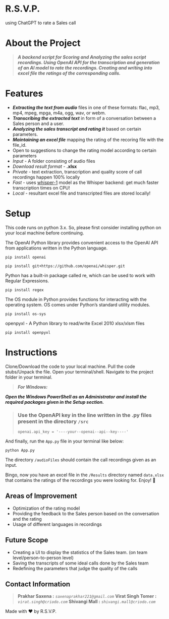 # R.S.V.P.
using ChatGPT to rate a Sales call

# About the Project

> ***A backend script for Scoring and Analyzing the sales script recordings.
> Using OpenAI API for the transcription and generation of an AI model to rate the recordings.
> Creating and writing into excel file the ratings of the corresponding calls.***

# Features

+ ***Extracting the text from audio*** files in one of these formats: flac, mp3, mp4, mpeg, mpga, m4a, ogg, wav, or webm.
+ ***Transcribing the extracted text*** in form of a conversation between a Sales person and a user.
+ ***Analyzing the sales transcript and rating it*** based on certain parameters.
+ ***Maintaining an excel file*** mapping the rating of the recoring file with the file_id.
+ Open to suggestions to change the rating model according to certain parameters 
+ *Input -* A folder consisting of audio files
+ *Download result format -* **.xlsx**
+ *Private -* text extraction, transcription and quality score of call recordings happen 100% locally
+ *Fast -* uses [whisper-1](https://github.com/openai/whisper) model as the Whisper backend: get much faster transcription times on CPU!
+ *Local -* resultant excel file and transcripted files are stored locally!

# Setup

This code runs on python 3.x. So, please first consider installing python on your local machine before continuing.

The OpenAI Python library provides convenient access to the OpenAI API from applications written in the Python language.

```
pip install openai
```

```
pip install git+https://github.com/openai/whisper.git
```

Python has a built-in package called re, which can be used to work with Regular Expressions.

```
pip install regex
```

The OS module in Python provides functions for interacting with the operating system. OS comes under Python’s standard utility modules. 

```
pip install os-sys
```

 openpyxl - A Python library to read/write Excel 2010 xlsx/xlsm files

```
pip install openpyxl
```

# Instructions

Clone/Download the code to your local machine. Pull the code stubs/Unpack the file. Open your terminal/shell. Navigate to the project folder in your terminal.

> ***For Windows:*** 

***Open the Windows PowerShell as an Administrator and install the required packages given in the Setup section.*** 

> ### Use the OpenAPI key in the line written in the .py files present in the directory `/src`
>
>```
>openai.api_key = '----your--openai--api--key----'
>```

And finally, run the `App.py` file in your terminal like below:

```
python App.py
```

The directory `/audioFiles` should contain the call recordings given as an input.

Bingo, now you have an excel file in the `/Results` directory named `data.xlsx` that contains the ratings of the recordings you were looking for. Enjoy! :tada:


## Areas of Improvement

+ Optimization of the rating model
+ Providing the feedback to the Sales person based on the conversation and the rating
+ Usage of different languages in recordings

## Future Scope

+ Creating a UI to display the statistics of the Sales team. (on team level/person-to-person level)
+ Saving the transcripts of some ideal calls done by the Sales team
+ Redefining the parameters that judge the quality of the calls

## Contact Information

> **Prakhar Saxena :** *`saxenaprakhar221@gmail.com`*
> **Virat Singh Tomer :** *`virat.singh@criodo.com`*
> **Shivangi Mall :** *`shivangi.mall@criodo.com`*
>
> 

Made with :heart: by R.S.V.P.
